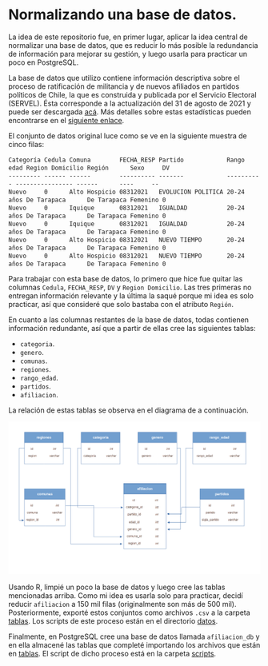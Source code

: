# Normalizando una base de datos.

La idea de este repositorio fue, en primer lugar, aplicar la idea central de normalizar una base de datos, que es reducir lo más posible la redundancia de información para mejorar su gestión, y luego usarla para practicar un poco en PostgreSQL.

La base de datos que utilizo contiene información descriptiva sobre el proceso de ratificación de militancia y de nuevos afiliados en partidos políticos de Chile, la que es construida y publicada por el Servicio Electoral (SERVEL). Ésta corresponde a la actualización del 31 de agosto de 2021 y puede ser descargada [acá](https://www.servel.cl/wp-content/uploads/2021/09/partidos20210831.csv). Más detalles sobre estas estadísticas pueden encontrarse en el [siguiente enlace](https://www.servel.cl/estadisticas-de-partidos-politicos/).

El conjunto de datos original luce como se ve en la siguiente muestra de cinco filas:

```
Categoría Cedula Comuna        FECHA_RESP Partido            Rango edad Region Domicilio Región      Sexo     DV
--------- ------ ------        ---------- -------            ---------- ---------------- ------      ----     --
Nuevo     0      Alto Hospicio 08312021   EVOLUCION POLITICA 20-24 años De Tarapaca      De Tarapaca Femenino 0
Nuevo     0      Iquique       08312021   IGUALDAD           20-24 años De Tarapaca      De Tarapaca Femenino 0
Nuevo     0      Iquique       08312021   IGUALDAD           20-24 años De Tarapaca      De Tarapaca Femenino 0
Nuevo     0      Alto Hospicio 08312021   NUEVO TIEMPO       20-24 años De Tarapaca      De Tarapaca Femenino 0
Nuevo     0      Alto Hospicio 08312021   NUEVO TIEMPO       20-24 años De Tarapaca      De Tarapaca Femenino 0
```

Para trabajar con esta base de datos, lo primero que hice fue quitar las columnas `Cedula`, `FECHA_RESP`, `DV` y `Region Domicilio`. Las tres primeras no entregan información relevante y la última la saqué porque mi idea es solo practicar, así que consideré que solo bastaba con el atributo `Región`.

En cuanto a las columnas restantes de la base de datos, todas contienen información redundante, así que a partir de ellas cree las siguientes tablas:

- `categoria`.
- `genero`.
- `comunas`.
- `regiones`.
- `rango_edad`.
- `partidos`.
- `afiliacion`.

La relación de estas tablas se observa en el diagrama de a continuación.

![Diagrama de relación de tablas.](./img/diagrama-relaciones.png)

Usando R, limpié un poco la base de datos y luego cree las tablas mencionadas arriba. Como mi idea es usarla solo para practicar, decidí reducir `afiliacion` a 150 mil filas (originalmente son más de 500 mil). Posteriormente, exporté estos conjuntos como archivos `.csv` a la carpeta [tablas](./tablas/). Los scripts de este proceso están en el directorio [datos](./datos/).

Finalmente, en PostgreSQL cree una base de datos llamada `afiliacion_db` y en ella almacené las tablas que completé importando los archivos que están en [tablas](./tablas/). El script de dicho proceso está en la carpeta [scripts](./scripts/).

